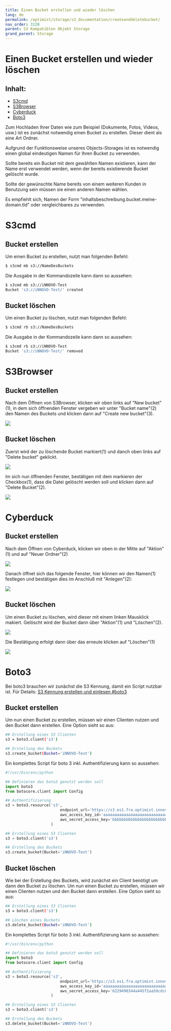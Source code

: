 ```yaml
---
title: Einen Bucket erstellen und wieder löschen
lang: de
permalink: /optimist/storage/s3_documentation/createanddeletebucket/
nav_order: 3120
parent: S3 Kompatiblen Objekt Storage
grand_parent: Storage
---
```



Einen Bucket erstellen und wieder löschen
=================================================

Inhalt:
---------
- [S3cmd](#S3cmd)
- [S3Browser](#s3browser)
- [Cyberduck](#cyberduck)
- [Boto3](#boto3)

Zum Hochladen Ihrer Daten wie zum Beispiel (Dokumente, Fotos, Videos, usw.) ist es zunächst notwendig einen Bucket zu erstellen. Dieser dient als eine Art Ordner.

Aufgrund der Funktionsweise unseres Objects-Storages ist es notwendig einen global eindeutigen Namen für Ihren Bucket zu verwenden.

Sollte bereits ein Bucket mit dem gewählten Namen existieren, kann der Name erst verwendet werden, wenn der bereits existierende Bucket gelöscht wurde.

Sollte der gewünschte Name bereits von einem weiteren Kunden in Benutzung sein müssen sie einen anderen Namen wählen.

Es empfiehlt sich, Namen der Form "inhaltsbeschreibung.bucket.meine-domain.tld"  oder vergleichbares zu verwenden.

# S3cmd

## Bucket erstellen

Um einen Bucket zu erstellen, nutzt man folgenden Befehl:

```bash
$ s3cmd mb s3://NameDesBuckets
```

Die Ausgabe in der Kommandozeile kann dann so aussehen:

```bash
$ s3cmd mb s3://iNNOVO-Test
Bucket 's3://iNNOVO-Test/' created
```

## Bucket löschen

Um einen Bucket zu löschen, nutzt man folgenden Befehl:

```bash
$ s3cmd rb s3://NameDesBuckets
```

Die Ausgabe in der Kommandozeile kann dann so aussehen:

```bash
$ s3cmd rb s3://iNNOVO-Test
Bucket 's3://iNNOVO-Test/' removed
```

# S3Browser

## Bucket erstellen

Nach dem Öffnen von S3Browser, klicken wir oben links auf "New bucket"(1), in dem sich öffnenden Fenster vergeben wir unter "Bucket name"(2) den Namen des Buckets und klicken dann auf "Create new bucket"(3).

![](attachments/CreateAndDeleteBucket1.png)

## Bucket löschen

Zuerst wird der zu löschende Bucket markiert(1) und danch oben links auf "Delete bucket" geklickt.

![](attachments/CreateAndDeleteBucket2.png)

Im sich nun öffnenden Fenster, bestätigen mit dem markieren der Checkbox(1), dass die Datei gelöscht werden soll und klicken dann auf "Delete Bucket"(2).

![](attachments/CreateAndDeleteBucket3.png)

# Cyberduck

## Bucket erstellen

Nach dem Öffnen von Cyberduck, klicken wir oben in der Mitte auf "Aktion"(1) und auf "Neuer Ordner"(2)

![](attachments/CreateAndDeleteBucket4.png)

Danach öffnet sich das folgende Fenster, hier können wir den Namen(1) festlegen und bestätigen dies im Anschluß mit "Anlegen"(2):

![](attachments/CreateAndDeleteBucket5.png)

## Bucket löschen

Um einen Bucket zu löschen, wird dieser mit einem linken Mausklick makiert. Gelöscht wird der Bucket dann über "Aktion"(1) und "Löschen"(2).

![](attachments/CreateAndDeleteBucket6.png)

Die Bestätigung erfolgt dann über das erneute klicken auf "Löschen"(1)

![](attachments/CreateAndDeleteBucket7.png)

# Boto3

Bei boto3 brauchen wir zunächst die S3 Kennung, damit ein Script nutzbar ist. Für Details: [S3 Kennung erstellen und einlesen #boto3](/optimist/storage/s3_documentation/createanduses3credentials#boto3)

## Bucket erstellen

Um nun einen Bucket zu erstellen, müssen wir einen Clienten nutzen und den Bucket dann erstellen.
Eine Option sieht so aus:

```bash
## Erstellung eines S3 Clienten
s3 = boto3.client('s3')

## Erstellung des Buckets
s3.create_bucket(Bucket='iNNOVO-Test')
```

Ein komplettes Script für boto 3 inkl. Authentifizierung kann so aussehen:

```python
#!/usr/bin/env/python

## Definieren das boto3 genutzt werden soll
import boto3
from botocore.client import Config

## Authentifizierung
s3 = boto3.resource('s3',
                        endpoint_url='https://s3.es1.fra.optimist.innovo.cloud',
                        aws_access_key_id='aaaaaaaaaaaaaaaaaaaaaaaaaaaaaaa',
                        aws_secret_access_key='bbbbbbbbbbbbbbbbbbbbbbbbbbbbbbbb',
                    )

## Erstellung eines S3 Clienten
s3 = boto3.client('s3')

## Erstellung des Buckets
s3.create_bucket(Bucket='iNNOVO-Test')
```

## Bucket löschen

Wie bei der Erstellung des Buckets, wird zunächst ein Client benötigt um dann den Bucket zu löschen.
Um nun einen Bucket zu erstellen, müssen wir einen Clienten nutzen und den Bucket dann erstellen.
Eine Option sieht so aus:

```bash
## Erstellung eines S3 Clienten
s3 = boto3.client('s3')

## Löschen eines Buckets
s3.delete_bucket(Bucket='iNNOVO-Test')
```

Ein komplettes Script für boto 3 inkl. Authentifizierung kann so aussehen:

```python
#!/usr/bin/env/python

## Definieren das boto3 genutzt werden soll
import boto3
from botocore.client import Config

## Authentifizierung
s3 = boto3.resource('s3',
                        endpoint_url='https://s3.es1.fra.optimist.innovo.cloud',
                        aws_access_key_id='aaaaaaaaaaaaaaaaaaaaaaaaaaaaaaa',
                        aws_secret_access_key='6229490344a445f2aa59cdc0e53add88',
                    )

## Erstellung eines S3 Clienten
s3 = boto3.client('s3')

## Erstellung des Buckets
s3.delete_bucket(Bucket='iNNOVO-Test')
```
